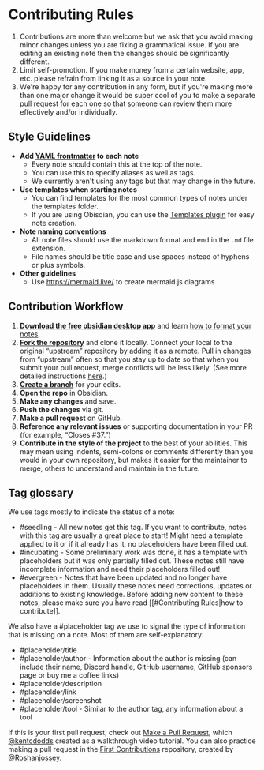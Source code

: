 # Contributing Rules

1. Contributions are more than welcome but we ask that you avoid making minor changes unless you are fixing a grammatical issue. If you are editing an existing note then the changes should be significantly different.
2. Limit self-promotion. If you make money from a certain website, app, etc. please refrain from linking it as a source in your note.
3. We're happy for any contribution in any form, but if you're making more than one major change it would be super cool of you to make a separate pull request for each one so that someone can review them more effectively and/or individually.

## Style Guidelines

- **Add [YAML frontmatter](https://help.obsidian.md/Advanced+topics/YAML+front+matter) to each note**
  - Every note should contain this at the top of the note.
  - You can use this to specify aliases as well as tags.
  - We currently aren't using any tags but that may change in the future.
- **Use templates when starting notes**
  - You can find templates for the most common types of notes under the templates folder.
  - If you are using Obisdian, you can use the [Templates plugin](https://help.obsidian.md/Plugins/Templates) for easy note creation.
- **Note naming conventions**
  - All note files should use the markdown format and end in the `.md` file extension.
  - File names should be title case and use spaces instead of hyphens or plus symbols.
- **Other guidelines**
	- Use https://mermaid.live/ to create mermaid.js diagrams

## Contribution Workflow

1.  [**Download the free obsidian desktop app**](https://obsidian.md/) and learn [how to format your notes](https://help.obsidian.md/How+to/Format+your+notes).
2.  [**Fork the repository**](https://guides.github.com/activities/forking/) and clone it locally. Connect your local to the original “upstream” repository by adding it as a remote. Pull in changes from “upstream” often so that you stay up to date so that when you submit your pull request, merge conflicts will be less likely. (See more detailed instructions [here](https://help.github.com/articles/syncing-a-fork/).)
3.  [**Create a branch**](https://guides.github.com/introduction/flow/) for your edits.
4.  **Open the repo** in Obsidian.
5.  **Make any changes** and save.
6.  **Push the changes** via git.
7.  **Make a pull request** on GitHub.
8.  **Reference any relevant issues** or supporting documentation in your PR (for example, “Closes #37.”)
9.  **Contribute in the style of the project** to the best of your abilities. This may mean using indents, semi-colons or comments differently than you would in your own repository, but makes it easier for the maintainer to merge, others to understand and maintain in the future.

## Tag glossary

We use tags mostly to indicate the status of a note:

-   #seedling - All new notes get this tag. If you want to contribute, notes with this tag are usually a great place to start! Might need a template applied to it or if it already has it, no placeholders have been filled out.
-   #incubating - Some preliminary work was done, it has a template with placeholders but it was only partially filled out. These notes still have incomplete information and need their placeholders filled out!
-   #evergreen - Notes that have been updated and no longer have placeholders in them. Usually these notes need corrections, updates or additions to existing knowledge. Before adding new content to these notes, please make sure you have read [[#Contributing Rules|how to contribute]].

We also have a #placeholder tag we use to signal the type of information that is missing on a note. Most of them are self-explanatory:

-   #placeholder/title
-   #placeholder/author - Information about the author is missing (can include their name, Discord handle, GitHub username, GitHub sponsors page or buy me a coffee links)
-   #placeholder/description
-   #placeholder/link
-   #placeholder/screenshot
-   #placeholder/tool - Similar to the author tag, any information about a tool

If this is your first pull request, check out [Make a Pull Request](http://makeapullrequest.com/), which [@kentcdodds](https://github.com/kentcdodds) created as a walkthrough video tutorial. You can also practice making a pull request in the [First Contributions](https://github.com/Roshanjossey/first-contributions) repository, created by [@Roshanjossey](https://github.com/Roshanjossey).
